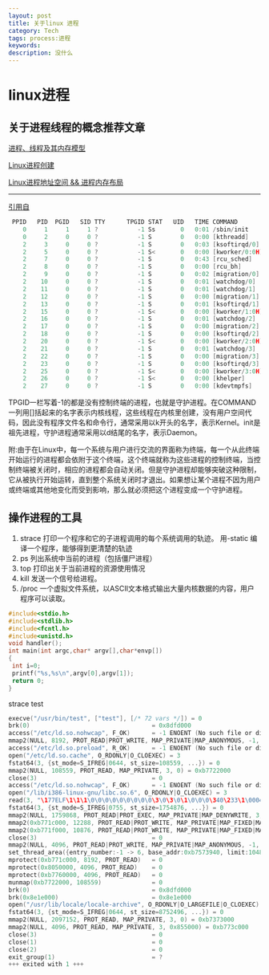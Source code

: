 ```yaml
---
layout: post
title: 关于linux 进程
category: Tech
tags: process:进程
keywords: 
description: 没什么
---
```


#  linux进程

##  关于进程线程的概念推荐文章
[进程、线程及其内存模型](http://buptjz.github.io/2014/04/23/processAndThreads)

[ Linux进程创建](http://blog.csdn.net/zhangzhebjut/article/details/39034327)

[Linux进程地址空间 && 进程内存布局](http://blog.csdn.net/yusiguyuan/article/details/45155035)


------------------------------------------------------------------------------

[引用自](http://blog.csdn.net/zhangzhebjut/article/details/39034327)

``` C
 PPID   PID  PGID   SID TTY      TPGID STAT   UID   TIME COMMAND
    0     1     1     1 ?           -1 Ss       0   0:01 /sbin/init
    0     2     0     0 ?           -1 S        0   0:00 [kthreadd]
    2     3     0     0 ?           -1 S        0   0:03 [ksoftirqd/0]
    2     5     0     0 ?           -1 S<       0   0:00 [kworker/0:0H]
    2     7     0     0 ?           -1 S        0   0:43 [rcu_sched]
    2     8     0     0 ?           -1 S        0   0:00 [rcu_bh]
    2     9     0     0 ?           -1 S        0   0:02 [migration/0]
    2    10     0     0 ?           -1 S        0   0:01 [watchdog/0]
    2    11     0     0 ?           -1 S        0   0:01 [watchdog/1]
    2    12     0     0 ?           -1 S        0   0:00 [migration/1]
    2    13     0     0 ?           -1 S        0   0:01 [ksoftirqd/1]
    2    15     0     0 ?           -1 S<       0   0:00 [kworker/1:0H]
    2    16     0     0 ?           -1 S        0   0:01 [watchdog/2]
    2    17     0     0 ?           -1 S        0   0:00 [migration/2]
    2    18     0     0 ?           -1 S        0   0:00 [ksoftirqd/2]
    2    20     0     0 ?           -1 S<       0   0:00 [kworker/2:0H]
    2    21     0     0 ?           -1 S        0   0:01 [watchdog/3]
    2    22     0     0 ?           -1 S        0   0:00 [migration/3]
    2    23     0     0 ?           -1 S        0   0:00 [ksoftirqd/3]
    2    25     0     0 ?           -1 S<       0   0:00 [kworker/3:0H]
    2    26     0     0 ?           -1 S<       0   0:00 [khelper]
    2    27     0     0 ?           -1 S        0   0:00 [kdevtmpfs]
```

TPGID一栏写着-1的都是没有控制终端的进程，也就是守护进程。在COMMAND一列用[]括起来的名字表示内核线程，这些线程在内核里创建，没有用户空间代码，因此没有程序文件名和命令行，通常采用以k开头的名字，表示Kernel。init是祖先进程，守护进程通常采用以d结尾的名字，表示Daemon。

附:由于在Linux中，每一个系统与用户进行交流的界面称为终端，每一个从此终端开始运行的进程都会依附于这个终端，这个终端就称为这些进程的控制终端，当控制终端被关闭时，相应的进程都会自动关闭。但是守护进程却能够突破这种限制，它从被执行开始运转，直到整个系统关闭时才退出。如果想让某个进程不因为用户或终端或其他地变化而受到影响，那么就必须把这个进程变成一个守护进程。

## 操作进程的工具

1. strace 打印一个程序和它的子进程调用的每个系统调用的轨迹。 用-static 编译一个程序，能够得到更清楚的轨迹
2. ps 列出系统中当前的进程（包括僵尸进程）
3. top 打印出关于当前进程的资源使用情况
4. kill 发送一个信号给进程。
5. /proc 一个虚拟文件系统，以ASCII文本格式输出大量内核数据的内容，用户程序可以读取。

```C
#include<stdio.h>
#include<stdlib.h>
#include<fcntl.h>
#include<unistd.h>
void handler();
int main(int argc,char* argv[],char*envp[])
{
 int i=0;
 printf("%s,%s\n",argv[0],argv[1]);
 return 0;
}
```
strace test

```C
execve("/usr/bin/test", ["test"], [/* 72 vars */]) = 0
brk(0)                                  = 0x8dfd000
access("/etc/ld.so.nohwcap", F_OK)      = -1 ENOENT (No such file or directory)
mmap2(NULL, 8192, PROT_READ|PROT_WRITE, MAP_PRIVATE|MAP_ANONYMOUS, -1, 0) = 0xb773d000
access("/etc/ld.so.preload", R_OK)      = -1 ENOENT (No such file or directory)
open("/etc/ld.so.cache", O_RDONLY|O_CLOEXEC) = 3
fstat64(3, {st_mode=S_IFREG|0644, st_size=108559, ...}) = 0
mmap2(NULL, 108559, PROT_READ, MAP_PRIVATE, 3, 0) = 0xb7722000
close(3)                                = 0
access("/etc/ld.so.nohwcap", F_OK)      = -1 ENOENT (No such file or directory)
open("/lib/i386-linux-gnu/libc.so.6", O_RDONLY|O_CLOEXEC) = 3
read(3, "\177ELF\1\1\1\0\0\0\0\0\0\0\0\0\3\0\3\0\1\0\0\0\340\233\1\0004\0\0\0"..., 512) = 512
fstat64(3, {st_mode=S_IFREG|0755, st_size=1754876, ...}) = 0
mmap2(NULL, 1759868, PROT_READ|PROT_EXEC, MAP_PRIVATE|MAP_DENYWRITE, 3, 0) = 0xb7574000
mmap2(0xb771c000, 12288, PROT_READ|PROT_WRITE, MAP_PRIVATE|MAP_FIXED|MAP_DENYWRITE, 3, 0x1a8000) = 0xb771c000
mmap2(0xb771f000, 10876, PROT_READ|PROT_WRITE, MAP_PRIVATE|MAP_FIXED|MAP_ANONYMOUS, -1, 0) = 0xb771f000
close(3)                                = 0
mmap2(NULL, 4096, PROT_READ|PROT_WRITE, MAP_PRIVATE|MAP_ANONYMOUS, -1, 0) = 0xb7573000
set_thread_area({entry_number:-1 -> 6, base_addr:0xb7573940, limit:1048575, seg_32bit:1, contents:0, read_exec_only:0, limit_in_pages:1, seg_not_present:0, useable:1}) = 0
mprotect(0xb771c000, 8192, PROT_READ)   = 0
mprotect(0x8050000, 4096, PROT_READ)    = 0
mprotect(0xb7760000, 4096, PROT_READ)   = 0
munmap(0xb7722000, 108559)              = 0
brk(0)                                  = 0x8dfd000
brk(0x8e1e000)                          = 0x8e1e000
open("/usr/lib/locale/locale-archive", O_RDONLY|O_LARGEFILE|O_CLOEXEC) = 3
fstat64(3, {st_mode=S_IFREG|0644, st_size=8752496, ...}) = 0
mmap2(NULL, 2097152, PROT_READ, MAP_PRIVATE, 3, 0) = 0xb7373000
mmap2(NULL, 4096, PROT_READ, MAP_PRIVATE, 3, 0x855000) = 0xb773c000
close(3)                                = 0
close(1)                                = 0
close(2)                                = 0
exit_group(1)                           = ?
+++ exited with 1 +++


```

<!-- ## 进程 -->